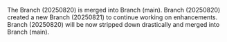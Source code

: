 The Branch (20250820) is merged into Branch (main). Branch (20250820) created a new Branch (20250821) to continue working on enhancements.
Branch (20250820) will be now stripped down drastically and merged into Branch (main).
